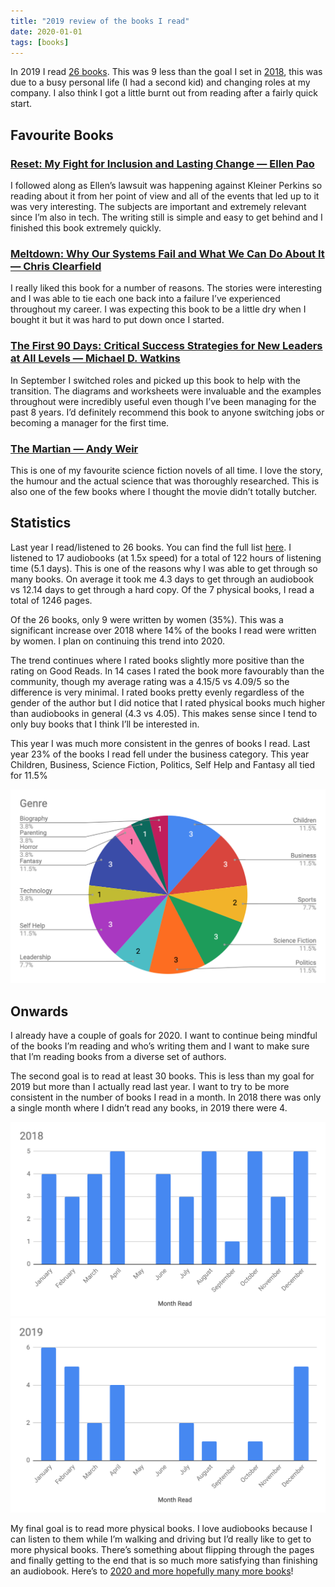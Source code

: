```yaml
---
title: "2019 review of the books I read"
date: 2020-01-01
tags: [books]
---
```


In 2019 I read [26 books](https://www.goodreads.com/review/list/7269489?shelf=2019&sort=date_added&order=d). This was 9 less than the goal I set in [2018](/posts/2018-review-of-the-books-i-read/), this was due to a busy personal life (I had a second kid) and changing roles at my company. I also think I got a little burnt out from reading after a fairly quick start.

## Favourite Books

### [Reset: My Fight for Inclusion and Lasting Change — Ellen Pao](https://amzn.to/3b8SnDQ) 
I followed along as Ellen’s lawsuit was happening against Kleiner Perkins so reading about it from her point of view and all of the events that led up to it was very interesting. The subjects are important and extremely relevant since I’m also in tech. The writing still is simple and easy to get behind and I finished this book extremely quickly.

### [Meltdown: Why Our Systems Fail and What We Can Do About It — Chris Clearfield](https://amzn.to/3b7Nv1G) 
I really liked this book for a number of reasons. The stories were interesting and I was able to tie each one back into a failure I’ve experienced throughout my career. I was expecting this book to be a little dry when I bought it but it was hard to put down once I started.

### [The First 90 Days: Critical Success Strategies for New Leaders at All Levels — Michael D. Watkins](https://amzn.to/3nlTFxL) 
In September I switched roles and picked up this book to help with the transition. The diagrams and worksheets were invaluable and the examples throughout were incredibly useful even though I’ve been managing for the past 8 years.
I’d definitely recommend this book to anyone switching jobs or becoming a manager for the first time.

### [The Martian — Andy Weir](https://amzn.to/38hHde9) 
This is one of my favourite science fiction novels of all time. I love the story, the humour and the actual science that was thoroughly researched. This is also one of the few books where I thought the movie didn’t totally butcher.

## Statistics
Last year I read/listened to 26 books. You can find the full list [here](https://www.goodreads.com/review/list/7269489?shelf=2019&sort=date_added&order=d). I listened to 17 audiobooks (at 1.5x speed) for a total of 122 hours of listening time (5.1 days). This is one of the reasons why I was able to get through so many books. On average it took me 4.3 days to get through an audiobook vs 12.14 days to get through a hard copy. Of the 7 physical books, I read a total of 1246 pages.

Of the 26 books, only 9 were written by women (35%). This was a significant increase over 2018 where 14% of the books I read were written by women. I plan on continuing this trend into 2020.

The trend continues where I rated books slightly more positive than the rating on Good Reads. In 14 cases I rated the book more favourably than the community, though my average rating was a 4.15/5 vs 4.09/5 so the difference is very minimal. I rated books pretty evenly regardless of the gender of the author but I did notice that I rated physical books much higher than audiobooks in general (4.3 vs 4.05). This makes sense since I tend to only buy books that I think I’ll be interested in.

This year I was much more consistent in the genres of books I read. Last year 23% of the books I read fell under the business category. This year Children, Business, Science Fiction, Politics, Self Help and Fantasy all tied for 11.5%

![Book Genre Breakdown](./2019-genre.png)

## Onwards
I already have a couple of goals for 2020. I want to continue being mindful of the books I’m reading and who’s writing them and I want to make sure that I’m reading books from a diverse set of authors.

The second goal is to read at least 30 books. This is less than my goal for 2019 but more than I actually read last year. I want to try to be more consistent in the number of books I read in a month. In 2018 there was only a single month where I didn’t read any books, in 2019 there were 4.

![2018 Books Read](./2018-read.png)
![2019 Books Read](./2019-read.png)

My final goal is to read more physical books. I love audiobooks because I can listen to them while I’m walking and driving but I’d really like to get to more physical books. There’s something about flipping through the pages and finally getting to the end that is so much more satisfying than finishing an audiobook.
Here’s to [2020 and more hopefully many more books](https://www.goodreads.com/review/list/7269489?shelf=2020)!
